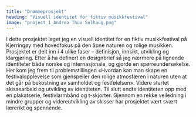 ```yaml
---
title: "Drømmeprosjekt"
heading: "Visuell identitet for fiktiv musikkfestival"
image: "project_1_Andrea Thuv Solhaug.png"
---
```


I dette prosjektet laget jeg en visuell identitet for en fiktiv musikkfestival på Kjerringøy med hovedfokus på den åpne naturen og rolige musikken. Prosjektet er delt inn i 4 ulike faser – definisjon, innsikt, utvikling og klargjøring. Etter å ha definert en designbrief så jeg nærmere på lignende identiteter både norske og internasjonale, og gjorde en spørreundersøkelse. Her kom jeg frem til problemstillingen «Hvordan kan man skape en festivalopplevelse som gjenspeiler den rolige atmosfæren i naturen uten at det går på bekostning av samholdet og festfølelsen». Videre startet skissearbeid og utvikling av identiteten. Til slutt endte identiteten opp med en plakatserie, festivlarmbånd og t-skjorter. Gjennom en rekke veiledning i mindre grupper og videreutvikling av skisser har prosjektet vært svært lærerikt og spennende.
